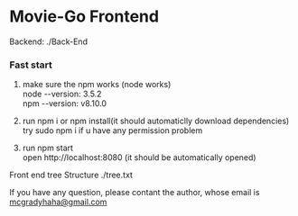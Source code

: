 # Movie-Go Frontend
Backend: ./Back-End
### Fast start


1. make sure the npm works (node works)  
   node --version: 3.5.2  
   npm --version: v8.10.0

2. run npm i or npm install(it should automaticlly download dependencies)  
   try sudo npm i if u have any permission problem
   
3. run npm start  
open http://localhost:8080 (it should be automatically opened)


Front end tree Structure
./tree.txt


If you have any question, please contant the author, whose email is mcgradyhaha@gmail.com

